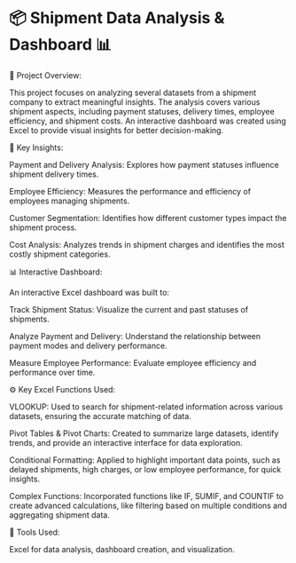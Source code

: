 # 📦 Shipment Data Analysis & Dashboard 📊

📂 Project Overview:

This project focuses on analyzing several datasets from a shipment company to extract meaningful insights. The analysis covers various shipment aspects, including payment statuses, delivery times, employee efficiency, and shipment costs. An interactive dashboard was created using Excel to provide visual insights for better decision-making.

🔑 Key Insights:

Payment and Delivery Analysis: Explores how payment statuses influence shipment delivery times.

Employee Efficiency: Measures the performance and efficiency of employees managing shipments.

Customer Segmentation: Identifies how different customer types impact the shipment process.

Cost Analysis: Analyzes trends in shipment charges and identifies the most costly shipment categories.

📊 Interactive Dashboard:

An interactive Excel dashboard was built to:

Track Shipment Status: Visualize the current and past statuses of shipments.

Analyze Payment and Delivery: Understand the relationship between payment modes and delivery performance.

Measure Employee Performance: Evaluate employee efficiency and performance over time.

⚙️ Key Excel Functions Used:

VLOOKUP: Used to search for shipment-related information across various datasets, ensuring the accurate matching of data.

Pivot Tables & Pivot Charts: Created to summarize large datasets, identify trends, and provide an interactive interface for data exploration.

Conditional Formatting: Applied to highlight important data points, such as delayed shipments, high charges, or low employee performance, for quick insights.

Complex Functions: Incorporated functions like IF, SUMIF, and COUNTIF to create advanced calculations, like filtering based on multiple conditions and aggregating shipment data.

📌 Tools Used:

Excel for data analysis, dashboard creation, and visualization.
